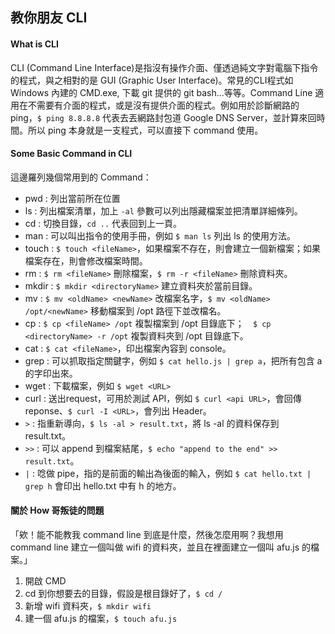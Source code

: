 ## 教你朋友 CLI
#### What is CLI
CLI (Command Line Interface)是指沒有操作介面、僅透過純文字對電腦下指令的程式，與之相對的是 GUI (Graphic User Interface)。常見的CLI程式如 Windows 內建的 CMD.exe, 下載 git 提供的 git bash...等等。Command Line 適用在不需要有介面的程式，或是沒有提供介面的程式。例如用於診斷網路的 ping，`$ ping 8.8.8.8` 代表去丟網路封包道 Google DNS Server，並計算來回時間。所以 ping 本身就是一支程式，可以直接下 command 使用。  

#### Some Basic Command in CLI
這邊羅列幾個常用到的 Command：  
- pwd : 列出當前所在位置
- ls : 列出檔案清單，加上 `-al` 參數可以列出隱藏檔案並把清單詳細條列。
- cd : 切換目錄，`cd ..` 代表回到上一頁。
- man : 可以叫出指令的使用手冊，例如 `$ man ls` 列出 ls 的使用方法。
- touch : `$ touch <fileName>`，如果檔案不存在，則會建立一個新檔案；如果檔案存在，則會修改檔案時間。
- rm : `$ rm <fileName>` 刪除檔案，`$ rm -r <fileName>` 刪除資料夾。
- mkdir : `$ mkdir <directoryName>` 建立資料夾於當前目錄。
- mv : `$ mv <oldName> <newName>` 改檔案名字，`$ mv <oldName> /opt/<newName>` 移動檔案到 /opt 路徑下並改檔名。
- cp : `$ cp <fileName> /opt` 複製檔案到 /opt 目錄底下；　`$ cp <directoryName> -r /opt` 複製資料夾到 /opt 目錄底下。
- cat : `$ cat <fileName>`，印出檔案內容到 console。
- grep : 可以抓取指定關鍵字，例如 `$ cat hello.js | grep a`，把所有包含 a 的字印出來。
- wget : 下載檔案，例如 `$ wget <URL>`
- curl : 送出request，可用於測試 API，例如 `$ curl <api URL>`，會回傳 reponse、`$ curl -I <URL>`，會列出 Header。
- `>` : 指重新導向，`$ ls -al > result.txt`，將 ls -al 的資料保存到 result.txt。
- `>>` : 可以 append 到檔案結尾，`$ echo "append to the end" >> result.txt`。
- `|` : 唸做 pipe，指的是前面的輸出為後面的輸入，例如 `$ cat hello.txt | grep h` 會印出 hello.txt 中有 h 的地方。


#### 關於 How 哥叛徒的問題

「欸！能不能教我 command line 到底是什麼，然後怎麼用啊？我想用 command line 建立一個叫做 wifi 的資料夾，並且在裡面建立一個叫 afu.js 的檔案。」

1. 開啟 CMD  
2. cd 到你想要去的目錄，假設是根目錄好了，`$ cd /`  
3. 新增 wifi 資料夾，`$ mkdir wifi`  
4. 建一個 afu.js 的檔案，`$ touch afu.js`  
